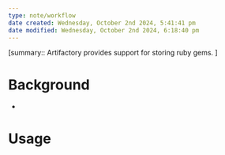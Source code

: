 ```yaml
---
type: note/workflow
date created: Wednesday, October 2nd 2024, 5:41:41 pm
date modified: Wednesday, October 2nd 2024, 6:18:40 pm
---
```

[summary:: Artifactory provides support for storing ruby gems. ]

# Background
- 

# Usage